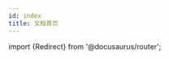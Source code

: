 ```yaml
---
id: index
title: 文档首页
---
```


import {Redirect} from '@docusaurus/router';

<Redirect to="/docs/tutorial/" />